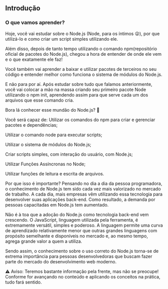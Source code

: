 ## Introdução
### O que vamos aprender?
Hoje, você vai estudar sobre o Node.js (Node, para os íntimos 😜), por que utilizá-lo e como criar um script simples utilizando ele.

Além disso, depois de tanto tempo utilizando o comando npm(repositório oficial de pacotes do Node.js), chegou a hora de entender de onde ele vem e o que exatamente ele faz!

Você também vai aprender a baixar e utilizar pacotes de terceiros no seu código e entender melhor como funciona o sistema de módulos do Node.js.

E não para por aí. Após estudar sobre tudo que falamos anteriormente, você vai colocar a mão na massa criando seu primeiro pacote Node utilizando o npm init, aprendendo assim para que serve cada um dos arquivos que esse comando cria.


Bora lá conhecer esse mundão do Node.js? 🚀

Você será capaz de:
Utilizar os comandos do npm para criar e gerenciar pacotes e dependências;

Utilizar o comando node para executar scripts;

Utilizar o sistema de módulos do Node.js;

Criar scripts simples, com interação do usuário, com Node.js;

Utilizar Funções Assíncronas no Node;

Utilizar funções de leitura e escrita de arquivos.

Por que isso é importante?
Pensando no dia a dia da pessoa programadora, o conhecimento de Node.js tem sido cada vez mais valorizado no mercado de trabalho. A cada dia, mais empresas vêm utilizando essa tecnologia para desenvolver suas aplicações back-end. Como resultado, a demanda por pessoas capacitadas em Node.js tem aumentado.

Não é à toa que a adoção do Node.js como tecnologia back-end vem crescendo. O JavaScript, linguagem utilizada pela ferramenta, é extremamente versátil, simples e poderoso. A linguagem permite uma curva de aprendizado relativamente menor que outras grandes linguagens com propósito semelhante e disponíveis no mercado e, ao mesmo tempo, agrega grande valor a quem a utiliza.

Sendo assim, o conhecimento sobre o uso correto do Node.js torna-se de extrema importância para pessoas desenvolvedoras que buscam fazer parte do mercado do desenvolvimento web moderno.

⚠️ Aviso: Teremos bastante informação pela frente, mas não se preocupe! Conforme for avançando no conteúdo e aplicando os conceitos na prática, tudo fará sentido.